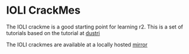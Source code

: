 IOLI CrackMes
=============

The IOLI crackme is a good starting point for learning r2. This is a set of tutorials based on the tutorial at [dustri](http://dustri.org/b/defeating-ioli-with-radare2.html)

The IOLI crackmes are available at a locally hosted [mirror](https://github.com/radareorg/radare2book/tree/master/crackmes/ioli/IOLI-crackme.tar.gz)
